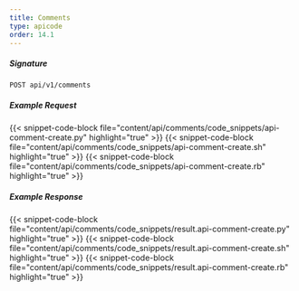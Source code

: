 ```yaml
---
title: Comments
type: apicode
order: 14.1
---
```


##### Signature
`POST api/v1/comments`
##### Example Request
{{< snippet-code-block file="content/api/comments/code_snippets/api-comment-create.py" highlight="true" >}}
{{< snippet-code-block file="content/api/comments/code_snippets/api-comment-create.sh" highlight="true" >}}
{{< snippet-code-block file="content/api/comments/code_snippets/api-comment-create.rb" highlight="true" >}}
##### Example Response
{{< snippet-code-block file="content/api/comments/code_snippets/result.api-comment-create.py" highlight="true" >}}
{{< snippet-code-block file="content/api/comments/code_snippets/result.api-comment-create.sh" highlight="true" >}}
{{< snippet-code-block file="content/api/comments/code_snippets/result.api-comment-create.rb" highlight="true" >}}